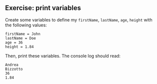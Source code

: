 ## Exercise: print variables

Create some variables to define my `firstName`, `lastName`, `age`, `height` with the following values:

```
firstName = John
lastName = Doe
age = 36
height = 1.84
```

Then, print these variables. The console log should read:

```
Andrea
Bizzotto
36
1.84
```
